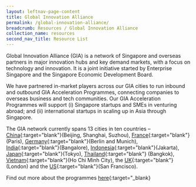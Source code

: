 ```yaml
---
layout: leftnav-page-content
title: Global Innovation Alliance
permalink: /global-innovation-alliance/
breadcrumb: Resources / Global Innovation Alliance
collection_name: resources
second_nav_title: Resource List
---
```


Global Innovation Alliance (GIA) is a network of Singapore and overseas partners in major innovation hubs and key demand markets, with a focus on technology and innovation. It is a joint initiative started by Enterprise Singapore and the Singapore Economic Development Board.
 
We have partnered in-market players across our GIA cities to run inbound and outbound GIA Acceleration Programmes, connecting companies to overseas business and tech communities. Our GIA Acceleration Programmes will support (i) Singapore startups and SMEs in venturing abroad; and (ii) international startups in scaling up in Asia through Singapore.
 
The GIA network currently spans 13 cities in ten countries – [China](https://www.enterprisesg.gov.sg/industries/hub/startup/global-innovation-alliance/china){:target="blank"}(Beijing, Shanghai, Suzhou), [France](https://www.enterprisesg.gov.sg/industries/hub/startup/global-innovation-alliance/france){:target="blank"}(Paris), [Germany](https://www.enterprisesg.gov.sg/industries/hub/startup/global-innovation-alliance/germany){:target="blank"}(Berlin and Munich), [India](https://www.enterprisesg.gov.sg/industries/hub/startup/global-innovation-alliance/india){:target="blank"}(Bangalore), [Indonesia](https://www.enterprisesg.gov.sg/industries/hub/startup/global-innovation-alliance/indonesia){:target="blank"}(Jakarta), [Japan](https://www.enterprisesg.gov.sg/industries/hub/startup/global-innovation-alliance/japan){:target="blank"}(Tokyo), [Thailand](https://www.enterprisesg.gov.sg/industries/hub/startup/global-innovation-alliance/thailand){:target="blank"} (Bangkok), [Vietnam](https://www.enterprisesg.gov.sg/industries/hub/startup/global-innovation-alliance/vietnam){:target="blank"}(Ho Chi Minh City), the [UK](https://www.enterprisesg.gov.sg/industries/hub/startup/global-innovation-alliance/united-kingdom){:target="blank"}(London) and the [US](https://www.enterprisesg.gov.sg/industries/hub/startup/global-innovation-alliance/united-states){:target="blank"}(San Francisco).
 
Find out more about the programmes [here](https://www.enterprisesg.gov.sg/industries/hub/startup/global-innovation-alliance){:target="_blank}

